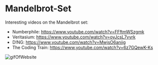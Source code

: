 # Mandelbrot-Set
Interesting videos on the Mandelbrot set:
- Numberphile: https://www.youtube.com/watch?v=FFftmWSzgmk
- Veritasium: https://www.youtube.com/watch?v=ovJcsL7vyrk
- D!NG: https://www.youtube.com/watch?v=MwjsO6aniig
- The Coding Train: https://www.youtube.com/watch?v=6z7GQewK-Ks

![gifOfWebsite](gif/MandelbrotSetWebsite.gif?raw=true)


